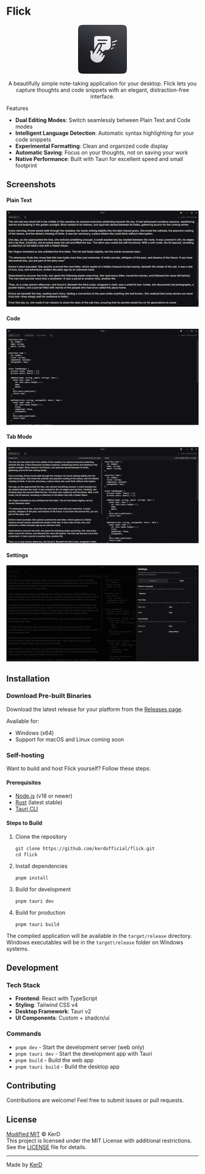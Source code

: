 # Flick

<p align="center">
  <img src="./src-tauri/icons/icon.png" alt="Flick Banner" width="128">
</p>

<p align="center">
A beautifully simple note-taking application for your desktop. Flick lets you capture thoughts and code snippets with an elegant, distraction-free interface.
</p

## Features

- **Dual Editing Modes**: Switch seamlessly between Plain Text and Code modes
- **Intelligent Language Detection**: Automatic syntax highlighting for your code snippets
- **Experimental Formatting**: Clean and organized code display
- **Automatic Saving**: Focus on your thoughts, not on saving your work
- **Native Performance**: Built with Tauri for excellent speed and small footprint

## Screenshots

#### Plain Text

![Plain Text Mode](./assets/screenshot-text.png)

#### Code

![Code Mode](./assets/screenshot-code.png)

#### Tab Mode
![Tab Mode](./assets/screenshot-tab-mode.png)

#### Settings

![Settings Menu](./assets/screenshot-settings.png)

## Installation

### Download Pre-built Binaries

Download the latest release for your platform from the [Releases page](https://github.com/kerdofficial/flick/releases).

Available for:

- Windows (x64)
- Support for macOS and Linux coming soon

### Self-hosting

Want to build and host Flick yourself? Follow these steps:

#### Prerequisites

- [Node.js](https://nodejs.org/) (v18 or newer)
- [Rust](https://www.rust-lang.org/tools/install) (latest stable)
- [Tauri CLI](https://tauri.app/v2/guides/getting-started/setup/cli/)

#### Steps to Build

1. Clone the repository

   ```
   git clone https://github.com/kerdofficial/flick.git
   cd flick
   ```

2. Install dependencies

   ```
   pnpm install
   ```

3. Build for development

   ```
   pnpm tauri dev
   ```

4. Build for production
   ```
   pnpm tauri build
   ```

The compiled application will be available in the `target/release` directory. Windows executables will be in the `target\release` folder on Windows systems.

## Development

### Tech Stack

- **Frontend**: React with TypeScript
- **Styling**: Tailwind CSS v4
- **Desktop Framework**: Tauri v2
- **UI Components**: Custom + shadcn/ui

### Commands

- `pnpm dev` - Start the development server (web only)
- `pnpm tauri dev` - Start the development app with Tauri
- `pnpm build` - Build the web app
- `pnpm tauri build` - Build the desktop app

## Contributing

Contributions are welcome! Feel free to submit issues or pull requests.

## License

[Modified MIT](LICENSE) © KerD  
This project is licensed under the MIT License with additional restrictions. See the [LICENSE](LICENSE) file for details.

---

Made by [KerD](https://github.com/kerdofficial)
